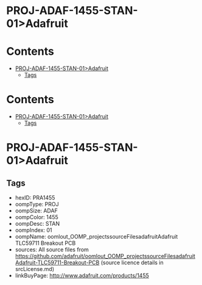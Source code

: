 
PROJ-ADAF-1455-STAN-01>Adafruit
===============================

Contents
========

* [PROJ-ADAF-1455-STAN-01>Adafruit](#proj-adaf-1455-stan-01adafruit)
	* [Tags](#tags)

Contents
========

* [PROJ-ADAF-1455-STAN-01>Adafruit](#proj-adaf-1455-stan-01adafruit)
	* [Tags](#tags)

# PROJ-ADAF-1455-STAN-01>Adafruit

## Tags

- hexID: PRA1455
- oompType: PROJ
- oompSize: ADAF
- oompColor: 1455
- oompDesc: STAN
- oompIndex: 01
- oompName: oomlout_OOMP_projectssourceFilesadafruitAdafruit TLC59711 Breakout PCB
- sources: All source files from https://github.com/adafruit/oomlout_OOMP_projectssourceFilesadafruitAdafruit-TLC59711-Breakout-PCB (source licence details in srcLicense.md)
- linkBuyPage: http://www.adafruit.com/products/1455
